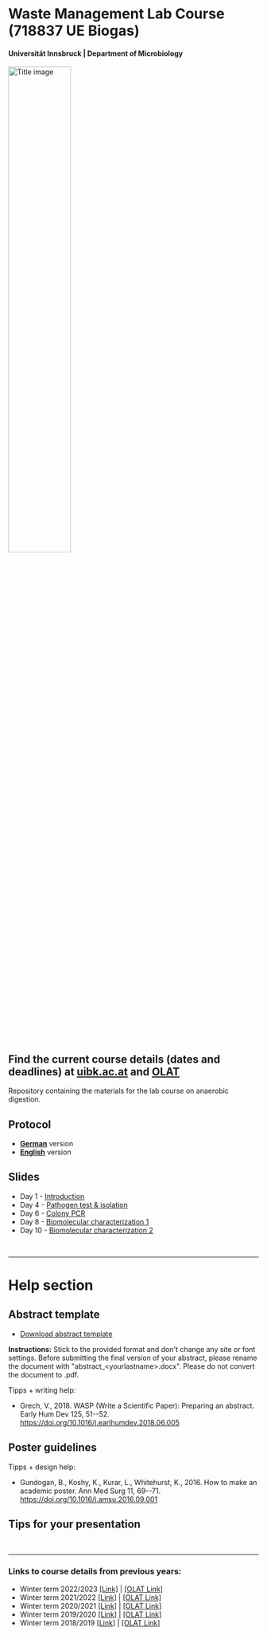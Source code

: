 # Waste Management Lab Course (**718837 UE Biogas**)
#### Universität Innsbruck | Department of Microbiology

<img src="https://tklammsteiner.github.io/waste-management-course/assets/img/titelbild.png" alt="Title image" width=50%/>

## Find the current course details (dates and deadlines) at [uibk.ac.at](https://lfuonline.uibk.ac.at/public/lfuonline_lv.details?sem_id_in=23W&lvnr_id_in=718837&sprache_in=en) and  [OLAT](https://lms.uibk.ac.at/url/RepositoryEntry/5478907904)


Repository containing the materials for the lab course on anaerobic digestion.


## Protocol

-   [**German**](https://tklammsteiner.github.io/waste-management-course/docs/protokoll_deutsch/protokoll_deutsch.html) version
-   [**English**](https://tklammsteiner.github.io/waste-management-course/docs/protocol_english/protocol_english.html) version


## Slides

-   Day 1 - [Introduction](https://tklammsteiner.github.io/waste-management-course/docs/day_1/biogas_ue_day_1.html)
-   Day 4 - [Pathogen test & isolation](https://tklammsteiner.github.io/waste-management-course/docs/day_1/biogas_ue_day_4.html)
-   Day 6 - [Colony PCR](https://tklammsteiner.github.io/waste-management-course/docs/day_1/biogas_ue_day_6.html)
-   Day 8 - [Biomolecular characterization 1](https://tklammsteiner.github.io/waste-management-course/docs/day_1/biogas_ue_day_8.html)
-   Day 10 - [Biomolecular characterization 2](https://tklammsteiner.github.io/waste-management-course/docs/day_1/biogas_ue_day_10.html)

<br>

***

# Help section

## Abstract template

-   [Download abstract template](https://tklammsteiner.github.io/waste-management-course/docs/abstract_lastname.docx)

**Instructions:** Stick to the provided format and don't change any site or font settings. Before submitting the final version of your abstract, please rename the document with "abstract\_\<yourlastname\>.docx". Please do not convert the document to .pdf.

Tipps + writing help:

-   Grech, V., 2018. WASP (Write a Scientific Paper): Preparing an abstract. Early Hum Dev 125, 51--52. <https://doi.org/10.1016/j.earlhumdev.2018.06.005>


## Poster guidelines

Tipps + design help:

-   Gundogan, B., Koshy, K., Kurar, L., Whitehurst, K., 2016. How to make an academic poster. Ann Med Surg 11, 69--71. <https://doi.org/10.1016/j.amsu.2016.09.001>


## Tips for your presentation

<br>


***

### Links to course details from previous years:
- Winter term 2022/2023 [[Link]](https://lfuonline.uibk.ac.at/public/lfuonline_lv.details?sem_id_in=22W&lvnr_id_in=718837&sprache_in=en) | [[OLAT Link]](https://lms.uibk.ac.at/url/RepositoryEntry/5350293593)
- Winter term 2021/2022 [[Link]](https://lfuonline.uibk.ac.at/public/lfuonline_lv.details?sem_id_in=21W&lvnr_id_in=718837&sprache_in=en) | [[OLAT Link]](https://lms.uibk.ac.at/url/RepositoryEntry/5125996704)
- Winter term 2020/2021 [[Link]](https://lfuonline.uibk.ac.at/public/lfuonline_lv.details?sem_id_in=20W&lvnr_id_in=718837&sprache_in=en) | [[OLAT Link]](https://lms.uibk.ac.at/url/RepositoryEntry/4877517195)
- Winter term 2019/2020 [[Link]](https://lfuonline.uibk.ac.at/public/lfuonline_lv.details?sem_id_in=19W&lvnr_id_in=718837&sprache_in=en) | [[OLAT Link]](https://lms.uibk.ac.at/url/RepositoryEntry/4563534076)
- Winter term 2018/2019 [[Link]](https://lfuonline.uibk.ac.at/public/lfuonline_lv.details?sem_id_in=18W&lvnr_id_in=718837&sprache_in=en) | [[OLAT Link]](https://lms.uibk.ac.at/url/RepositoryEntry/4390126846)




